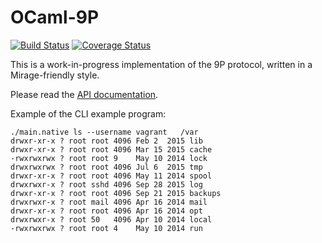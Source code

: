 OCaml-9P
========

[![Build Status](https://travis-ci.org/djs55/ocaml-9p.png?branch=master)](https://travis-ci.org/djs55/ocaml-9p) [![Coverage Status](https://coveralls.io/repos/djs55/ocaml-9p/badge.png?branch=master)](https://coveralls.io/r/djs55/ocaml-9p?branch=master)

This is a work-in-progress implementation of the 9P protocol, written in
a Mirage-friendly style.

Please read the [API documentation](https://djs55.github.io/ocaml-9p).

Example of the CLI example program:
```
./main.native ls --username vagrant   /var
drwxr-xr-x ? root root 4096 Feb 2  2015 lib
drwxr-xr-x ? root root 4096 Mar 15 2015 cache
-rwxrwxrwx ? root root 9    May 10 2014 lock
drwxrwxrwx ? root root 4096 Jul 6  2015 tmp
drwxr-xr-x ? root root 4096 May 11 2014 spool
drwxrwxr-x ? root sshd 4096 Sep 28 2015 log
drwxr-xr-x ? root root 4096 Sep 21 2015 backups
drwxrwxr-x ? root mail 4096 Apr 16 2014 mail
drwxr-xr-x ? root root 4096 Apr 16 2014 opt
drwxrwxr-x ? root 50   4096 Apr 10 2014 local
-rwxrwxrwx ? root root 4    May 10 2014 run
```
